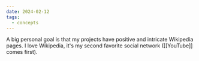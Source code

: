 ```yaml
---
date: 2024-02-12
tags:
  - concepts
---
```


A big personal goal is that my projects have positive and intricate Wikipedia pages. I love Wikipedia, it's my second favorite social network ([[YouTube]] comes first).